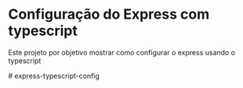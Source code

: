 <h1>Configuração do Express com typescript</h1>
<p>Este projeto por objetivo mostrar como configurar o express usando o typescript</p>#   e x p r e s s - t y p e s c r i p t - c o n f i g  
 